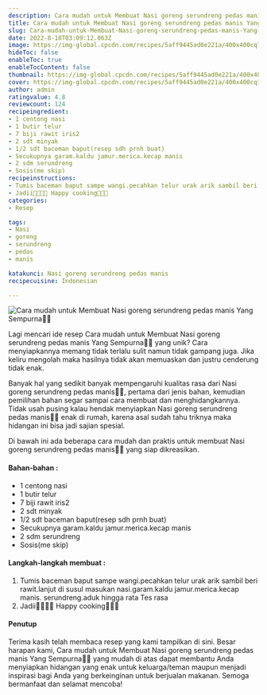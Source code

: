```yaml
---
description: Cara mudah untuk Membuat Nasi goreng serundreng pedas manis Yang Sempurna"
title: Cara mudah untuk Membuat Nasi goreng serundreng pedas manis Yang Sempurna
slug: Cara-mudah-untuk-Membuat-Nasi-goreng-serundreng-pedas-manis-Yang-Sempurna
date: 2022-8-18T03:09:12.063Z
image: https://img-global.cpcdn.com/recipes/5aff9445ad0e221a/400x400cq70/photo.jpg
hideToc: false
enableToc: true
enableTocContent: false
thumbnail: https://img-global.cpcdn.com/recipes/5aff9445ad0e221a/400x400cq70/photo.jpg
cover: https://img-global.cpcdn.com/recipes/5aff9445ad0e221a/400x400cq70/photo.jpg
author: admin
ratingvalue: 4.8
reviewcount: 124
recipeingredient:
- 1 centong nasi
- 1 butir telur
- 7 biji rawit iris2
- 2 sdt minyak
- 1/2 sdt baceman baput(resep sdh prnh buat)
- Secukupnya garam.kaldu jamur.merica.kecap manis
- 2 sdm serundreng
- Sosis(me skip)
recipeinstructions:
- Tumis baceman baput sampe wangi.pecahkan telur urak arik sambil beri rawit.lanjut di susul masukan nasi.garam.kaldu jamur.merica.kecap manis. serundreng.aduk hingga rata Tes rasa
- Jadii🤗🤗🤤🤤 Happy cooking🤗😍😉
categories:
- Resep

tags:
- Nasi
- goreng
- serundreng
- pedas
- manis

katakunci: Nasi goreng serundreng pedas manis
recipecuisine: Indonesian

---
```


![Cara mudah untuk Membuat Nasi goreng serundreng pedas manis Yang Sempurna👩‍🍳](https://img-global.cpcdn.com/recipes/5aff9445ad0e221a/400x400cq70/photo.jpg)

Lagi mencari ide resep Cara mudah untuk Membuat Nasi goreng serundreng pedas manis Yang Sempurna👩‍🍳 yang unik? Cara menyiapkannya memang tidak terlalu sulit namun tidak gampang juga. Jika keliru mengolah maka hasilnya tidak akan memuaskan dan justru cenderung tidak enak.

Banyak hal yang sedikit banyak mempengaruhi kualitas rasa dari Nasi goreng serundreng pedas manis👩‍🍳, pertama dari jenis bahan, kemudian pemilihan bahan segar sampai cara membuat dan menghidangkannya. Tidak usah pusing kalau hendak menyiapkan Nasi goreng serundreng pedas manis👩‍🍳 enak di rumah, karena asal sudah tahu triknya maka hidangan ini bisa jadi sajian spesial.

Di bawah ini ada beberapa cara mudah dan praktis untuk membuat Nasi goreng serundreng pedas manis👩‍🍳 yang siap dikreasikan.

<!--inarticleads1-->

#### Bahan-bahan :

- 1 centong nasi
- 1 butir telur
- 7 biji rawit iris2
- 2 sdt minyak
- 1/2 sdt baceman baput(resep sdh prnh buat)
- Secukupnya garam.kaldu jamur.merica.kecap manis
- 2 sdm serundreng
- Sosis(me skip)

<!--inarticleads2-->

#### Langkah-langkah membuat :

1. Tumis baceman baput sampe wangi.pecahkan telur urak arik sambil beri rawit.lanjut di susul masukan nasi.garam.kaldu jamur.merica.kecap manis. serundreng.aduk hingga rata Tes rasa
1. Jadii🤗🤗🤤🤤 Happy cooking🤗😍😉

#### Penutup

Terima kasih telah membaca resep yang kami tampilkan di sini. Besar harapan kami, Cara mudah untuk Membuat Nasi goreng serundreng pedas manis Yang Sempurna👩‍🍳 yang mudah di atas dapat membantu Anda menyiapkan hidangan yang enak untuk keluarga/teman maupun menjadi inspirasi bagi Anda yang berkeinginan untuk berjualan makanan. Semoga bermanfaat dan selamat mencoba!